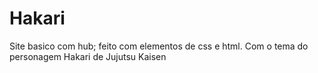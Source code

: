 # Hakari
Site basico com  hub; feito com elementos de css e html.
Com o tema do personagem Hakari de Jujutsu Kaisen 

